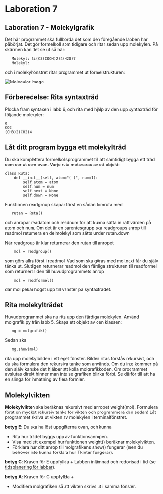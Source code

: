 # Laboration 7
## Laboration 7 - Molekylgrafik

Det här programmet ska fullborda det som den föregående labben har påbörjat. Det gör formelkoll som tidigare och ritar sedan upp molekylen. På skärmen kan det se ut så här:

```
   Molekyl: Si(C3(COOH)2)4(H2O)7
   Molekyl:
```

och i molekylfönstret ritar programmet ut formelstrukturen:

![Molecular image](http://www.csc.kth.se/utbildning/kth/kurser/2D1320/gemensam/bilder/molbild.gif)

## Förberedelse: Rita syntaxträd
Plocka fram syntaxen i labb 6, och rita med hjälp av den upp syntaxträd för följande molekyler:

```
O
CO2
(CH3)2(CH2)4
```

## Låt ditt program bygga ett molekylträd
Du ska komplettera formelkollsprogrammet till att samtidigt bygga ett träd som ser ut som ovan. Varje ruta motsvaras av ett objekt:

```
class Ruta:
    def __init__(self, atom="( )", num=1):
        self.atom = atom
        self.num = num
        self.next = None
        self.down = None
```

Funktionen readgroup skapar först en sådan tomruta med

```
   rutan = Ruta()
```

och anropar readatom och readnum för att kunna sätta in rätt värden på atom och num. Om det är en parentesgrupp ska readgroups anrop till readmol returnera en delmolekyl som sätts under rutan.down.

När readgroup är klar returnerar den rutan till anropet

```
    mol = readgroup()
```

som görs allra först i readmol. Vad som ska göras med mol.next får du själv tänka ut. Slutligen returnerar readmol den färdiga strukturen till readformel som returnerar den till huvudprogrammets anrop

```
    mol = readformel()
```

där mol pekar högst upp till vänster på syntaxträdet.

## Rita molekylträdet
Huvudprogrammet ska nu rita upp den färdiga molekylen. Använd molgrafik.py från labb 5. Skapa ett objekt av den klassen:

```
   mg = molgrafik()
```

Sedan ska

```
   mg.show(mol)
```

rita upp molekylbilden i ett eget fönster. Bilden ritas förstås rekursivt, och du ska formulera den rekursiva tanke som används. Om du inte kommer på den själv kanske det hjälper att kolla molgrafikkoden. Om programmet avslutas direkt hinner man inte se grafiken blinka förbi. Se därför till att ha en slinga för inmatning av flera formler.

## Molekylvikten
**Molekylvikten** ska beräknas rekursivt med anropet weight(mol). Formulera först en mycket rekursiv tanke för vikten och programmera den sedan! Låt programmet skriva ut vikten av molekylen i terminalfönstret.

**betyg E**: Du ska ha löst uppgifterna ovan, och kunna

* Rita hur trädet byggs upp av funktionsanropen.
* Visa med ett exempel hur funktionen weight() beräknar molekylvikten.
* Förklara hur ditt anrop till molgrafikens show() fungerar (men du behöver inte kunna förklara hur Tkinter fungerar).

**betyg C**: Kraven för E uppfyllda + Labben inlämnad och redovisad i tid (se [tidsplanering för labbar](https://www.kth.se/social/course/DD1320/subgroup/tilda14/page/laborationer-88/)).

**betyg A**: Kraven för C uppfyllda +

* Modifiera molgrafiken så att vikten skrivs ut i samma fönster.

